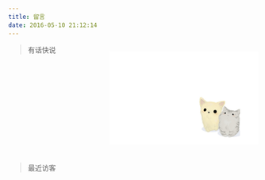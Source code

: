 ```yaml
---
title: 留言
date: 2016-05-10 21:12:14
---
```


<blockquote class="blockquote-center">有话快说</blockquote>
<div class="maomao">
    <img src="./649a4735gw1et7gnhy5fej20zk0m8q3q.jpg">
</div>

<style>
    /* .blockquote-center{
        background-image: url(././649a4735gw1et7gnhy5fej20zk0m8q3q.jpg);
        background-repeat: no-repeat;
        background-position: right bottom;
        height: 50px;
        background-size: 300px;
        line-height: 50px;
    } */
    .maomao {
        text-align:right;
    }


    img{
        max-width: 300px;
        display: inline-block;
        position: relative;
        top: -20px;
        z-index: -1;
    }
</style>

> 最近访客

<div class="ds-recent-visitors" data-num-items="28" data-avatar-size="42" id="ds-recent-visitors"></div>
